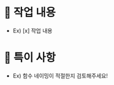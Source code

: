 # 📌 작업 내용

<!-- 구현 내용 및 작업 했던 내역, 사진 및 동영상 선택적으로 첨부 -->

- Ex) [x] 작업 내용

# 🚦 특이 사항

<!-- 주의 깊게 봐야하는 PR 포인트 & 말하고 싶은 점 -->

- Ex) 함수 네이밍이 적절한지 검토해주세요!
